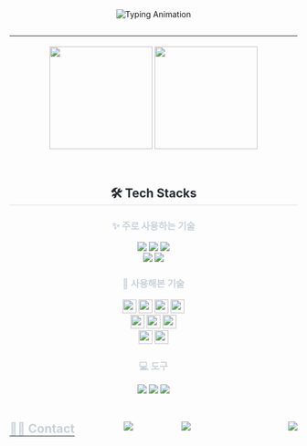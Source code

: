 <div align="center">
    <!-- 상단 메시지 -->
    <img src="https://readme-typing-svg.demolab.com?font=Fira+Code&weight=600&pause=1000&color=918FE0&width=435&height=70&size=36&lines=Hi!+I'm+DongYoung" alt="Typing Animation">
<!--     <div style="text-align: left;"> 
        <h2 style="border-bottom: 1px solid #21262d; color: #c9d1d9;"> 🤗 </h2>
        <div style="font-weight: 700; font-size: 15px; color: #c9d1d9;"> 오늘도 화이팅🖐️ </div> 
    </div> -->
    <!-- GitHub Stats -->
    <h2 style="border-bottom: 1px solid #21262d; color: #c9d1d9;"></h2> 
    <p>
        <img height=180 src="https://github-readme-stats-veggie-garden.vercel.app/api?username=dahli4&show_icons=true&include_all_commits=true&theme=material-palenight&hide_border=true&bg_color=00000000&icon_color=E3E3E3A8&text_color=918FE0&title_color=918FE0&count_private=true&locale=kr" />
        <img height=180 src="https://github-readme-stats-veggie-garden.vercel.app/api/top-langs/?username=dahli4&exclude_repo=compVison&layout=compact&bg_color=00000000&title_color=918FE0&hide_border=true&text_color=918FE0&locale=kr" />
        <!--<img src="https://github-readme-activity-graph.vercel.app/graph?username=dahli4&theme=react-dark&bg_color=20232a&hide_border=true&line=8A87D0&color=918FE0" width=99.5%/>-->
    </p>
    <br> 
    <!-- Tech Stacks -->
    <h2 style="border-bottom: 1px solid #d8dee4; color: #282d33;"> 🛠️ Tech Stacks </h2> 
    <!-- 주로 사용하는 기술 -->
    <h3 style="color: #c9d1d9;">✨ 주로 사용하는 기술</h3>
    <div>
        <img src="https://img.shields.io/badge/IOS-000000?style=for-the-badge&logo=IOS&logoColor=white">
        <img src="https://img.shields.io/badge/Swift-F05138?style=for-the-badge&logo=Swift&logoColor=white">
        <img src="https://img.shields.io/badge/react-%2320232a.svg?style=for-the-badge&logo=react&logoColor=%2361DAFB">
        <br>
        <img src="https://img.shields.io/badge/Android-3DDC84?style=for-the-badge&logo=android&logoColor=white">
        <img src="https://img.shields.io/badge/kotlin-%237F52FF.svg?style=for-the-badge&logo=kotlin&logoColor=white">
    </div>
    <!-- 사용해본 기술 -->
    <h3 style="color: #c9d1d9;">🔧 사용해본 기술</h3>
    <div>
        <img src="https://img.shields.io/badge/Firebase-FFCA28?style=for-the-badge&logo=Firebase&logoColor=white" style="height: 24px;">
        <img src="https://img.shields.io/badge/javascript-F7DF1E?style=for-the-badge&logo=javascript&logoColor=black" style="height: 24px;">
        <img src="https://img.shields.io/badge/Flutter-02569B?style=for-the-badge&logo=Flutter&logoColor=white" style="height: 24px;">
        <img src="https://img.shields.io/badge/dart-%230175C2.svg?style=for-the-badge&logo=dart&logoColor=white" style="height: 24px;">
        <br />
        <img src="https://img.shields.io/badge/typescript-%23007ACC.svg?style=for-the-badge&logo=typescript&logoColor=white" style="height: 24px;">
        <img src="https://img.shields.io/badge/Java-007396?style=for-the-badge&logo=Java&logoColor=white" style="height: 24px;">
        <img src="https://img.shields.io/badge/Spring Boot-6DB33F?style=for-the-badge&logo=spring boot&logoColor=white" style="height: 24px;">
        <br />
        <img src="https://img.shields.io/badge/oracle-F80000?style=for-the-badge&logo=oracle&logoColor=white" style="height: 24px;">
        <img src="https://img.shields.io/badge/AWS-%23FF9900.svg?style=for-the-badge&logo=amazon-aws&logoColor=white" style="height: 24px;">
    </div>
    <!-- 도구 -->
    <h3 style="color: #c9d1d9;">💻 도구</h3>
    <div>
        <!-- <img src="https://img.shields.io/badge/linux-FCC624?style=for-the-badge&logo=linux&logoColor=black"> -->
        <img src="https://img.shields.io/badge/Figma-F24E1E?style=for-the-badge&logo=figma&logoColor=white">
        <img src="https://img.shields.io/badge/Notion-000000?style=for-the-badge&logo=Notion&logoColor=white">
        <img src="https://img.shields.io/badge/Slack-4A154B?style=for-the-badge&logo=Slack&logoColor=white">
    </div>
    <br>
<!-- 연락처 및 블로그 -->
    <div style="display: flex; justify-content: space-between; align-items: center; gap: 15px;">
        <h2 style="border-bottom: 1px solid #21262d; color: #c9d1d9;"> 🧑‍💻 Contact </h2>
        <!-- Gmail Badge -->
        <a href="mailto:hellrot00@gmail.com">
            <img src="https://img.shields.io/badge/Gmail-EA4335?style=for-the-badge&logo=Gmail&logoColor=white">
        </a>
        <a href="mailto:arhaxoda@naver.com">
            <img src="http://img.shields.io/badge/Naver-03C75A?style=for-the-badge&logo=naver&logoColor=white">
        </a>
        <br />
        <!-- Tistory Badge -->
        <a href="https://agutongtong.tistory.com/">
            <img src="https://img.shields.io/badge/Tistory-000000?style=for-the-badge&logo=Tistory&logoColor=white">
        </a>
    </div>
</div>
